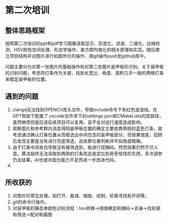 # 第二次培训
## 整体思路框架
按照第二次培训的ppt和pdf学习图像读取显示、灰度化、滤波、二值化、边缘检测、HSV颜色空间处理、形态学操作、直方图均值化的相关原理和实现。随后建立项目结构并对图片进行如题所示的操作，用git操作push到github库中。

问题主要分为对第一张图片的基础操作和对第二张图片装甲板的识别。关于装甲板的识别问题，考虑将灯条作为关键，找到长宽比、角度、面积几乎一致的两根灯条来框定装甲板的位置。

## 遇到的问题
1. clangd无法找到OPENCV库头文件，导致include命令下有红色波浪线。在GPT帮助下配置了.vscode文件夹下的settings.json和CMakeLists的库路径，虽然麻烦但是应该后续项目可以复用，且不会对运行速度造成影响。
2. 观察图片和参考群内消息得知装甲板位置的确定主要依靠两侧的蓝色灯条，故考虑通过确认灯条位置从而框选出中间包含的装甲板部分，但效果很差。回顾后发现主要是没有进行亮度筛选，且依靠位置判断并不如角度精确。
3. 由于灯条中间发白导致没有被筛选到，故进行双掩码。然而效果仍然不尽人意。算法始终无法读取到两侧的灯条而总是定位到奇奇怪怪的东西，多次调参仍无结果。AI也或许因为能力不足而进一步改进代码。
4. 

## 所收获的
1. 对图片的常见处理，如打开、裁减、缩放、绘制、轮廓寻找和开闭等。
2. git的命令行操作。
3. 对装甲板的静态单颜色识别流程：hsv转换->阈值确定和掩码->去噪->找轮廓和筛选->配对和画图